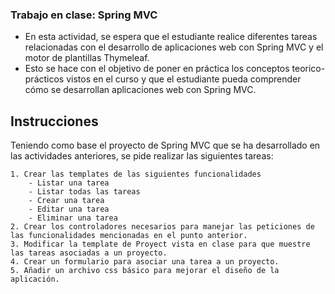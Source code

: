 ### Trabajo en clase: Spring MVC

- En esta actividad, se espera que el estudiante realice diferentes tareas relacionadas con el desarrollo de aplicaciones web con Spring MVC y el motor de plantillas Thymeleaf.
- Esto se hace con el objetivo de poner en práctica los conceptos teorico-prácticos vistos en el curso y que el estudiante pueda comprender cómo se desarrollan aplicaciones web con Spring MVC.

## Instrucciones

Teniendo como base el proyecto de Spring MVC que se ha desarrollado en las actividades anteriores, se pide realizar las siguientes tareas:

    1. Crear las templates de las siguientes funcionalidades
        - Listar una tarea
        - Listar todas las tareas
        - Crear una tarea
        - Editar una tarea
        - Eliminar una tarea
    2. Crear los controladores necesarios para manejar las peticiones de las funcionalidades mencionadas en el punto anterior.
    3. Modificar la template de Proyect vista en clase para que muestre las tareas asociadas a un proyecto.
    4. Crear un formulario para asociar una tarea a un proyecto.
    5. Añadir un archivo css básico para mejorar el diseño de la aplicación.